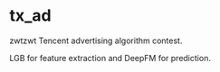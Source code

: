 # tx_ad
zwtzwt Tencent advertising algorithm contest.

LGB for feature extraction and DeepFM for prediction.
